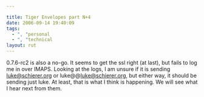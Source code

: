 ```yaml
---

title: Tiger Envelopes part N+4
date: 2006-09-14 19:40:09
tags:
  - ", "personal
  - ", "technical
layout: rut
---
```


0.7.6-rc2 is also a no-go.  It seems to get the ssl right (at last), but fails to log me in over IMAPS.  Looking at the logs, I am unsure if it is sending luke@schierer.org or luke@@luke@schierer.org, but either way, it should be sending just luke.  At least, that is what I think is happening.  We will see what I hear next from them.

